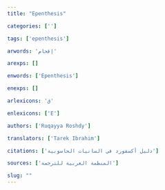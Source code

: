 ```yaml
---
title: "Epenthesis"

categories: ['']

tags: ['epenthesis']

arwords: 'إقحام'

arexps: []

enwords: ['Epenthesis']

enexps: []

arlexicons: 'ق'

enlexicons: ['E']

authors: ['Ruqayya Roshdy']

translators: ['Tarek Ibrahim']

citations: ['دليل أكسفورد في السانيات الحاسوبية']

sources: ['المنظمة العربية للترجمة']

slug: ""
---
```

